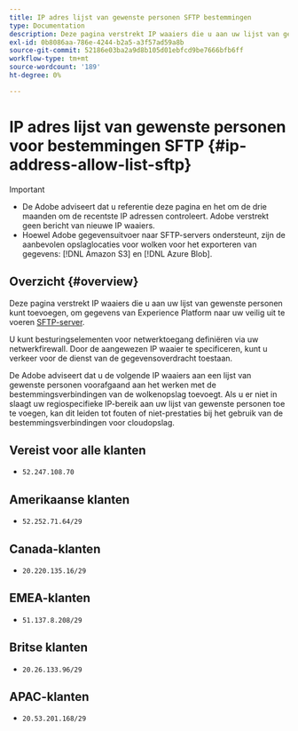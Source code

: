 ```yaml
---
title: IP adres lijst van gewenste personen SFTP bestemmingen
type: Documentation
description: Deze pagina verstrekt IP waaiers die u aan uw lijst van gewenste personen kunt toevoegen, om gegevens van Experience Platform naar uw server veilig uit te voeren SFTP.
exl-id: 0b8086aa-786e-4244-b2a5-a3f57ad59a8b
source-git-commit: 52186e03ba2a9d8b105d01ebfcd9be7666bfb6ff
workflow-type: tm+mt
source-wordcount: '189'
ht-degree: 0%

---
```


# IP adres lijst van gewenste personen voor bestemmingen SFTP {#ip-address-allow-list-sftp}

>[!IMPORTANT]
>
> * De Adobe adviseert dat u referentie deze pagina en het om de drie maanden om de recentste IP adressen controleert. Adobe verstrekt geen bericht van nieuwe IP waaiers.
> * Hoewel Adobe gegevensuitvoer naar SFTP-servers ondersteunt, zijn de aanbevolen opslaglocaties voor wolken voor het exporteren van gegevens: [!DNL Amazon S3] en [!DNL Azure Blob].

## Overzicht {#overview}

Deze pagina verstrekt IP waaiers die u aan uw lijst van gewenste personen kunt toevoegen, om gegevens van Experience Platform naar uw veilig uit te voeren [SFTP-server](./sftp.md).

U kunt besturingselementen voor netwerktoegang definiëren via uw netwerkfirewall. Door de aangewezen IP waaier te specificeren, kunt u verkeer voor de dienst van de gegevensoverdracht toestaan.

De Adobe adviseert dat u de volgende IP waaiers aan een lijst van gewenste personen voorafgaand aan het werken met de bestemmingsverbindingen van de wolkenopslag toevoegt. Als u er niet in slaagt uw regiospecifieke IP-bereik aan uw lijst van gewenste personen toe te voegen, kan dit leiden tot fouten of niet-prestaties bij het gebruik van de bestemmingsverbindingen voor cloudopslag.

## Vereist voor alle klanten

* `52.247.108.70`

## Amerikaanse klanten

* `52.252.71.64/29`

## Canada-klanten

* `20.220.135.16/29`

## EMEA-klanten

* `51.137.8.208/29`

## Britse klanten

* `20.26.133.96/29`

## APAC-klanten

* `20.53.201.168/29`

